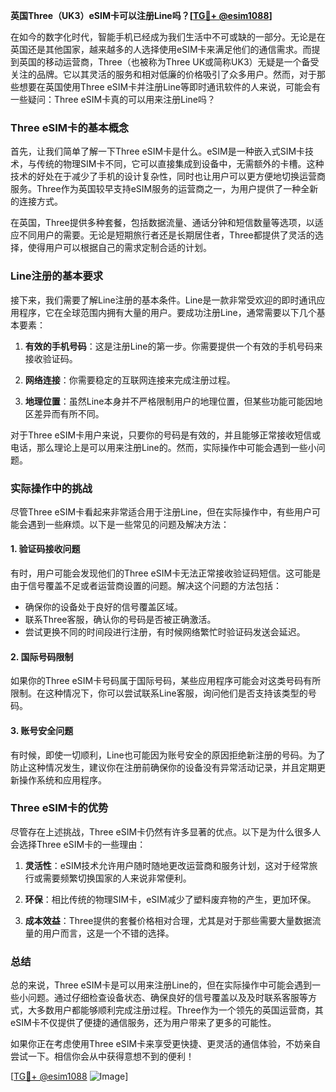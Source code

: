 **英国Three（UK3）eSIM卡可以注册Line吗？[[TG💪+ @esim1088](https://t.me/s/esim1088)]**

在如今的数字化时代，智能手机已经成为我们生活中不可或缺的一部分。无论是在英国还是其他国家，越来越多的人选择使用eSIM卡来满足他们的通信需求。而提到英国的移动运营商，Three（也被称为Three UK或简称UK3）无疑是一个备受关注的品牌。它以其灵活的服务和相对低廉的价格吸引了众多用户。然而，对于那些想要在英国使用Three eSIM卡并注册Line等即时通讯软件的人来说，可能会有一些疑问：Three eSIM卡真的可以用来注册Line吗？

### Three eSIM卡的基本概念

首先，让我们简单了解一下Three eSIM卡是什么。eSIM是一种嵌入式SIM卡技术，与传统的物理SIM卡不同，它可以直接集成到设备中，无需额外的卡槽。这种技术的好处在于减少了手机的设计复杂性，同时也让用户可以更方便地切换运营商服务。Three作为英国较早支持eSIM服务的运营商之一，为用户提供了一种全新的连接方式。

在英国，Three提供多种套餐，包括数据流量、通话分钟和短信数量等选项，以适应不同用户的需要。无论是短期旅行者还是长期居住者，Three都提供了灵活的选择，使得用户可以根据自己的需求定制合适的计划。

### Line注册的基本要求

接下来，我们需要了解Line注册的基本条件。Line是一款非常受欢迎的即时通讯应用程序，它在全球范围内拥有大量的用户。要成功注册Line，通常需要以下几个基本要素：

1. **有效的手机号码**：这是注册Line的第一步。你需要提供一个有效的手机号码来接收验证码。
   
2. **网络连接**：你需要稳定的互联网连接来完成注册过程。

3. **地理位置**：虽然Line本身并不严格限制用户的地理位置，但某些功能可能因地区差异而有所不同。

对于Three eSIM卡用户来说，只要你的号码是有效的，并且能够正常接收短信或电话，那么理论上是可以用来注册Line的。然而，实际操作中可能会遇到一些小问题。

### 实际操作中的挑战

尽管Three eSIM卡看起来非常适合用于注册Line，但在实际操作中，有些用户可能会遇到一些麻烦。以下是一些常见的问题及解决方法：

#### 1. 验证码接收问题
有时，用户可能会发现他们的Three eSIM卡无法正常接收验证码短信。这可能是由于信号覆盖不足或者运营商设置的问题。解决这个问题的方法包括：
- 确保你的设备处于良好的信号覆盖区域。
- 联系Three客服，确认你的号码是否被正确激活。
- 尝试更换不同的时间段进行注册，有时候网络繁忙时验证码发送会延迟。

#### 2. 国际号码限制
如果你的Three eSIM卡号码属于国际号码，某些应用程序可能会对这类号码有所限制。在这种情况下，你可以尝试联系Line客服，询问他们是否支持该类型的号码。

#### 3. 账号安全问题
有时候，即使一切顺利，Line也可能因为账号安全的原因拒绝新注册的号码。为了防止这种情况发生，建议你在注册前确保你的设备没有异常活动记录，并且定期更新操作系统和应用程序。

### Three eSIM卡的优势

尽管存在上述挑战，Three eSIM卡仍然有许多显著的优点。以下是为什么很多人会选择Three eSIM卡的一些理由：

1. **灵活性**：eSIM技术允许用户随时随地更改运营商和服务计划，这对于经常旅行或需要频繁切换国家的人来说非常便利。

2. **环保**：相比传统的物理SIM卡，eSIM减少了塑料废弃物的产生，更加环保。

3. **成本效益**：Three提供的套餐价格相对合理，尤其是对于那些需要大量数据流量的用户而言，这是一个不错的选择。

### 总结

总的来说，Three eSIM卡是可以用来注册Line的，但在实际操作中可能会遇到一些小问题。通过仔细检查设备状态、确保良好的信号覆盖以及及时联系客服等方式，大多数用户都能够顺利完成注册过程。Three作为一个领先的英国运营商，其eSIM卡不仅提供了便捷的通信服务，还为用户带来了更多的可能性。

如果你正在考虑使用Three eSIM卡来享受更快捷、更灵活的通信体验，不妨亲自尝试一下。相信你会从中获得意想不到的便利！

[[TG💪+ @esim1088](https://t.me/s/esim1088) ![Image](https://i.postimg.cc/4NQfJmqS/Snipaste-2025-05-13-00-14-12.png)]